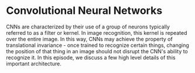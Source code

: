 # Convolutional Neural Networks

CNNs are characterized by their use of a group of neurons typically referred to as a filter or kernel.  In image recognition, this kernel is repeated over the entire image.  In this way, CNNs may achieve the property of translational invariance - once trained to recognize certain things, changing the position of that thing in an image should not disrupt the CNN's ability to recognize it.  In this episode, we discuss a few high level details of this important architecture.